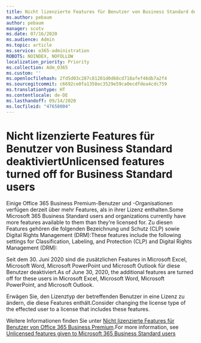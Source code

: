 ```yaml
---
title: Nicht lizenzierte Features für Benutzer von Business Standard deaktiviert
ms.author: pebaum
author: pebaum
manager: scotv
ms.date: 07/16/2020
ms.audience: Admin
ms.topic: article
ms.service: o365-administration
ROBOTS: NOINDEX, NOFOLLOW
localization_priority: Priority
ms.collection: Adm_O365
ms.custom: ''
ms.openlocfilehash: 2fd5d03c287c81201d0d68cd718afef46db7a2f4
ms.sourcegitcommit: c6692ce0fa1358ec3529e59ca0ecdfdea4cdc759
ms.translationtype: HT
ms.contentlocale: de-DE
ms.lasthandoff: 09/14/2020
ms.locfileid: "47658004"
---
```

# <a name="unlicensed-features-turned-off-for-business-standard-users"></a><span data-ttu-id="57c68-102">Nicht lizenzierte Features für Benutzer von Business Standard deaktiviert</span><span class="sxs-lookup"><span data-stu-id="57c68-102">Unlicensed features turned off for Business Standard users</span></span>

<span data-ttu-id="57c68-103">Einige Office 365 Business Premium-Benutzer und -Organisationen verfügen derzeit über mehr Features, als in ihrer Lizenz enthalten.</span><span class="sxs-lookup"><span data-stu-id="57c68-103">Some Microsoft 365 Business Standard users and organizations currently have more features available to them than they're licensed for.</span></span> <span data-ttu-id="57c68-104">Zu diesen Features gehören die folgenden Bezeichnung und Schutz (CLP) sowie Digital Rights Management (DRM):</span><span class="sxs-lookup"><span data-stu-id="57c68-104">These features include the following settings for Classification, Labeling, and Protection (CLP) and Digital Rights Management (DRM):</span></span>
    
<span data-ttu-id="57c68-105">Seit dem 30. Juni 2020 sind die zusätzlichen Features in Microsoft Excel, Microsoft Word, Microsoft PowerPoint und Microsoft Outlook für diese Benutzer deaktiviert.</span><span class="sxs-lookup"><span data-stu-id="57c68-105">As of June 30, 2020, the additional features are turned off for these users in Microsoft Excel, Microsoft Word, Microsoft PowerPoint, and Microsoft Outlook.</span></span>

<span data-ttu-id="57c68-106">Erwägen Sie, den Lizenztyp der betreffenden Benutzer in eine Lizenz zu ändern, die diese Features enthält.</span><span class="sxs-lookup"><span data-stu-id="57c68-106">Consider changing the license type of the effected user to a license that includes these features.</span></span> 

<span data-ttu-id="57c68-107">Weitere Informationen finden Sie unter [Nicht lizenzierte Features für Benutzer von Office 365 Business Premium](https://support.microsoft.com/help/4568654/extra-features-to-be-turned-off-for-microsoft-365-business-standard?preview).</span><span class="sxs-lookup"><span data-stu-id="57c68-107">For more information, see [Unlicensed features given to Microsoft 365 Business Standard users](https://support.microsoft.com/help/4568654/extra-features-to-be-turned-off-for-microsoft-365-business-standard?preview)</span></span>